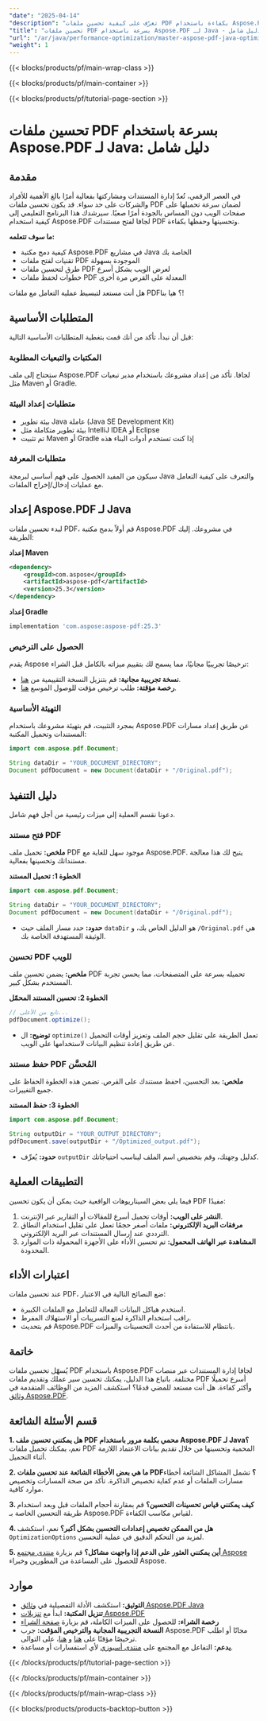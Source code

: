 ```yaml
---
"date": "2025-04-14"
"description": "تعرّف على كيفية تحسين ملفات PDF بكفاءة باستخدام Aspose.PDF لجافا. يغطي هذا الدليل التكامل، وتقنيات التحسين، وحفظ المستندات المُحسّنة."
"title": "تحسين ملفات PDF بسرعة باستخدام Aspose.PDF لـ Java - دليل شامل"
"url": "/ar/java/performance-optimization/master-aspose-pdf-java-optimization/"
"weight": 1
---
```


{{< blocks/products/pf/main-wrap-class >}}

{{< blocks/products/pf/main-container >}}

{{< blocks/products/pf/tutorial-page-section >}}
# تحسين ملفات PDF بسرعة باستخدام Aspose.PDF لـ Java: دليل شامل

## مقدمة

في العصر الرقمي، تُعدّ إدارة المستندات ومشاركتها بفعالية أمرًا بالغ الأهمية للأفراد والشركات على حد سواء. قد يكون تحسين ملفات PDF لضمان سرعة تحميلها على صفحات الويب دون المساس بالجودة أمرًا صعبًا. سيرشدك هذا البرنامج التعليمي إلى كيفية استخدام Aspose.PDF لجافا لفتح مستندات PDF وتحسينها وحفظها بكفاءة.

**ما سوف تتعلمه:**
- كيفية دمج مكتبة Aspose.PDF في مشاريع Java الخاصة بك
- تقنيات لفتح ملفات PDF الموجودة بسهولة
- طرق لتحسين ملفات PDF لعرض الويب بشكل أسرع
- خطوات لحفظ ملفات PDF المعدلة على القرص مرة أخرى

هل أنت مستعد لتبسيط عملية التعامل مع ملفات PDF؟ هيا بنا!

## المتطلبات الأساسية

قبل أن نبدأ، تأكد من أنك قمت بتغطية المتطلبات الأساسية التالية:

### المكتبات والتبعيات المطلوبة

ستحتاج إلى ملف Aspose.PDF لجافا. تأكد من إعداد مشروعك باستخدام مدير تبعيات مثل Maven أو Gradle.

### متطلبات إعداد البيئة
- بيئة تطوير Java عاملة (Java SE Development Kit)
- بيئة تطوير متكاملة مثل IntelliJ IDEA أو Eclipse
- تم تثبيت Maven أو Gradle إذا كنت تستخدم أدوات البناء هذه

### متطلبات المعرفة
سيكون من المفيد الحصول على فهم أساسي لبرمجة Java والتعرف على كيفية التعامل مع عمليات إدخال/إخراج الملفات.

## إعداد Aspose.PDF لـ Java

لبدء تحسين ملفات PDF، قم أولاً بدمج مكتبة Aspose.PDF في مشروعك. إليك الطريقة:

**إعداد Maven**
```xml
<dependency>
    <groupId>com.aspose</groupId>
    <artifactId>aspose-pdf</artifactId>
    <version>25.3</version>
</dependency>
```

**إعداد Gradle**
```gradle
implementation 'com.aspose:aspose-pdf:25.3'
```

### الحصول على الترخيص

يقدم Aspose ترخيصًا تجريبيًا مجانيًا، مما يسمح لك بتقييم ميزاته بالكامل قبل الشراء:
- **نسخة تجريبية مجانية:** قم بتنزيل النسخة التقييمية من [هنا](https://releases.aspose.com/pdf/java/).
- **رخصة مؤقتة:** طلب ترخيص مؤقت للوصول الموسع [هنا](https://purchase.aspose.com/temporary-license/).

### التهيئة الأساسية

بمجرد التثبيت، قم بتهيئة مشروعك باستخدام Aspose.PDF عن طريق إعداد مسارات المستندات وتحميل المكتبة:
```java
import com.aspose.pdf.Document;

String dataDir = "YOUR_DOCUMENT_DIRECTORY";
Document pdfDocument = new Document(dataDir + "/Original.pdf");
```

## دليل التنفيذ

دعونا نقسم العملية إلى ميزات رئيسية من أجل فهم شامل.

### فتح مستند PDF
**ملخص:** تحميل ملف PDF موجود سهل للغاية مع Aspose.PDF. يتيح لك هذا معالجة مستنداتك وتحسينها بفعالية.

**الخطوة 1: تحميل المستند**
```java
import com.aspose.pdf.Document;

String dataDir = "YOUR_DOCUMENT_DIRECTORY";
Document pdfDocument = new Document(dataDir + "/Original.pdf");
```
- **حدود:** حدد مسار الملف حيث `dataDir` هو الدليل الخاص بك، و `/Original.pdf` هي الوثيقة المستهدفة الخاصة بك.

### تحسين PDF للويب
**ملخص:** يضمن تحسين ملف PDF تحميله بسرعة على المتصفحات، مما يحسن تجربة المستخدم بشكل كبير.

**الخطوة 2: تحسين المستند المحمّل**
```java
// تابع من الأعلى...
pdfDocument.optimize();
```
- **توضيح:** ال `optimize()` تعمل الطريقة على تقليل حجم الملف وتعزيز أوقات التحميل عن طريق إعادة تنظيم البيانات لاستخدامها على الويب.

### حفظ مستند PDF المُحسَّن
**ملخص:** بعد التحسين، احفظ مستندك على القرص. تضمن هذه الخطوة الحفاظ على جميع التغييرات.

**الخطوة 3: حفظ المستند**
```java
import com.aspose.pdf.Document;

String outputDir = "YOUR_OUTPUT_DIRECTORY";
pdfDocument.save(outputDir + "/Optimized_output.pdf");
```
- **حدود:** يُعرِّف `outputDir` كدليل وجهتك، وقم بتخصيص اسم الملف ليناسب احتياجاتك.

## التطبيقات العملية

فيما يلي بعض السيناريوهات الواقعية حيث يمكن أن يكون تحسين PDF مفيدًا:
1. **النشر على الويب:** أوقات تحميل أسرع للمقالات أو التقارير عبر الإنترنت.
2. **مرفقات البريد الإلكتروني:** ملفات أصغر حجمًا تعمل على تقليل استخدام النطاق الترددي عند إرسال المستندات عبر البريد الإلكتروني.
3. **المشاهدة عبر الهاتف المحمول:** تم تحسين الأداء على الأجهزة المحمولة ذات الموارد المحدودة.

## اعتبارات الأداء
عند تحسين ملفات PDF، ضع النصائح التالية في الاعتبار:
- استخدم هياكل البيانات الفعالة للتعامل مع الملفات الكبيرة.
- راقب استخدام الذاكرة لمنع التسريبات أو الاستهلاك المفرط.
- قم بتحديث Aspose.PDF بانتظام للاستفادة من أحدث التحسينات والميزات.

## خاتمة
يُسهّل تحسين ملفات PDF باستخدام Aspose.PDF لجافا إدارة المستندات عبر منصات مختلفة. باتباع هذا الدليل، يمكنك تحسين سير عملك وتقديم ملفات PDF أسرع تحميلًا وأكثر كفاءة. هل أنت مستعد للمضي قدمًا؟ استكشف المزيد من الوظائف المتقدمة في [وثائق Aspose.PDF](https://reference.aspose.com/pdf/java/).

## قسم الأسئلة الشائعة
**1. هل يمكنني تحسين ملف PDF محمي بكلمة مرور باستخدام Aspose.PDF لـ Java؟**
نعم، يمكنك تحميل ملفات PDF المحمية وتحسينها من خلال تقديم بيانات الاعتماد اللازمة أثناء التحميل.

**2. ما هي بعض الأخطاء الشائعة عند تحسين ملفات PDF؟**
تشمل المشاكل الشائعة أخطاء مسارات الملفات أو عدم كفاية تخصيص الذاكرة. تأكد من صحة المسارات وتخصيص موارد كافية.

**3. كيف يمكنني قياس تحسينات التحسين؟**
قم بمقارنة أحجام الملفات قبل وبعد استخدام طريقة التحسين الخاصة بـ Aspose.PDF لقياس مكاسب الكفاءة.

**4. هل من الممكن تخصيص إعدادات التحسين بشكل أكبر؟**
نعم، استكشف `OptimizationOptions` لمزيد من التحكم الدقيق في عملية التحسين.

**5. أين يمكنني العثور على الدعم إذا واجهت مشاكل؟**
قم بزيارة [منتدى مجتمع Aspose](https://forum.aspose.com/c/pdf/10) للحصول على المساعدة من المطورين وخبراء Aspose.

## موارد
- **التوثيق:** استكشف الأدلة التفصيلية في [وثائق Aspose.PDF Java](https://reference.aspose.com/pdf/java/)
- **تنزيل المكتبة:** ابدأ مع [تنزيلات Aspose.PDF](https://releases.aspose.com/pdf/java/)
- **رخصة الشراء:** للحصول على الميزات الكاملة، قم بزيارة [صفحة الشراء](https://purchase.aspose.com/buy)
- **النسخة التجريبية المجانية والترخيص المؤقت:** جرب Aspose.PDF مجانًا أو اطلب ترخيصًا مؤقتًا على [هنا](https://releases.aspose.com/pdf/java/) و [هنا](https://purchase.aspose.com/temporary-license/)، على التوالى.
- **يدعم:** التفاعل مع المجتمع على [منتدى أسبوزي](https://forum.aspose.com/c/pdf/10) لأي استفسارات أو مساعدة.

{{< /blocks/products/pf/tutorial-page-section >}}

{{< /blocks/products/pf/main-container >}}

{{< /blocks/products/pf/main-wrap-class >}}

{{< blocks/products/products-backtop-button >}}